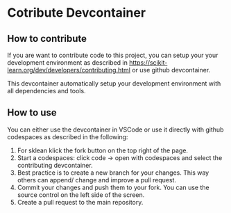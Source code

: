 # Cotribute Devcontainer

## How to contribute

If you are want to contribute code to this project, you can setup your your development environment as described in https://scikit-learn.org/dev/developers/contributing.html or use github devcontainer.

This devcontainer automatically setup your development environment with all dependencies and tools.

## How to use

You can either use the devcontainer in VSCode or use it directly with github codespaces as described in the following:

1. For sklean klick the fork button on the top right of the page.
2. Start a codespaces: click code -> open with codespaces and select the contributing devcontainer.
3. Best practice is to create a new branch for your changes. This way others can append/ change and improve a pull request.
4. Commit your changes and push them to your fork. You can use the source control on the left side of the screen.
5. Create a pull request to the main repository.
